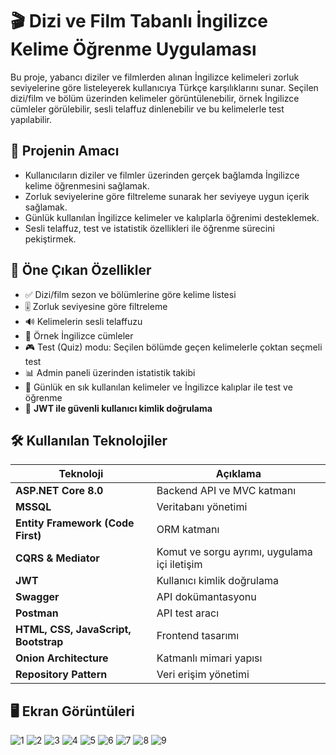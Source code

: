 # 🎬 Dizi ve Film Tabanlı İngilizce Kelime Öğrenme Uygulaması

Bu proje, yabancı diziler ve filmlerden alınan İngilizce kelimeleri zorluk seviyelerine göre listeleyerek kullanıcıya Türkçe karşılıklarını sunar. Seçilen dizi/film ve bölüm üzerinden kelimeler görüntülenebilir, örnek İngilizce cümleler görülebilir, sesli telaffuz dinlenebilir ve bu kelimelerle test yapılabilir.

## 🚀 Projenin Amacı

- Kullanıcıların diziler ve filmler üzerinden gerçek bağlamda İngilizce kelime öğrenmesini sağlamak.
- Zorluk seviyelerine göre filtreleme sunarak her seviyeye uygun içerik sağlamak.
- Günlük kullanılan İngilizce kelimeler ve kalıplarla öğrenimi desteklemek.
- Sesli telaffuz, test ve istatistik özellikleri ile öğrenme sürecini pekiştirmek.

## 🎯 Öne Çıkan Özellikler

- ✅ Dizi/film sezon ve bölümlerine göre kelime listesi
- 🎚️ Zorluk seviyesine göre filtreleme
- 🔊 Kelimelerin sesli telaffuzu
- 📝 Örnek İngilizce cümleler
- 🎮 Test (Quiz) modu: Seçilen bölümde geçen kelimelerle çoktan seçmeli test
- 📊 Admin paneli üzerinden istatistik takibi
- 🧠 Günlük en sık kullanılan kelimeler ve İngilizce kalıplar ile test ve öğrenme
- 🔐 **JWT ile güvenli kullanıcı kimlik doğrulama**

## 🛠️ Kullanılan Teknolojiler

| Teknoloji | Açıklama |
|----------|----------|
| **ASP.NET Core 8.0** | Backend API ve MVC katmanı |
| **MSSQL** | Veritabanı yönetimi |
| **Entity Framework (Code First)** | ORM katmanı |
| **CQRS & Mediator** | Komut ve sorgu ayrımı, uygulama içi iletişim |
| **JWT** | Kullanıcı kimlik doğrulama |
| **Swagger** | API dokümantasyonu |
| **Postman** | API test aracı |
| **HTML, CSS, JavaScript, Bootstrap** | Frontend tasarımı |
| **Onion Architecture** | Katmanlı mimari yapısı |
| **Repository Pattern** | Veri erişim yönetimi |

## 🖥️ Ekran Görüntüleri
![1](https://github.com/user-attachments/assets/c9b99227-b3dc-48e0-8bb1-e5c47ffa57fb)
![2](https://github.com/user-attachments/assets/808cedfa-5ed3-4184-b9b7-150c52c683dc)
![3](https://github.com/user-attachments/assets/b6a9f552-f79f-4041-a2f6-edfecf43b50e)
![4](https://github.com/user-attachments/assets/0a52b2df-f06d-4e57-9fe1-936277ccfe67)
![5](https://github.com/user-attachments/assets/68e78e6e-6866-4b83-80ed-7fb1dda2bdbb)
![6](https://github.com/user-attachments/assets/ae34a259-d8fe-4acc-95b8-168ef66ca311)
![7](https://github.com/user-attachments/assets/66a612ff-f388-4665-a864-047b5279f9b3)
![8](https://github.com/user-attachments/assets/9437b3ae-25c3-4344-aead-527290e4c4cf)
![9](https://github.com/user-attachments/assets/198f62f4-6941-4114-bcea-caf7aa2e267a)

